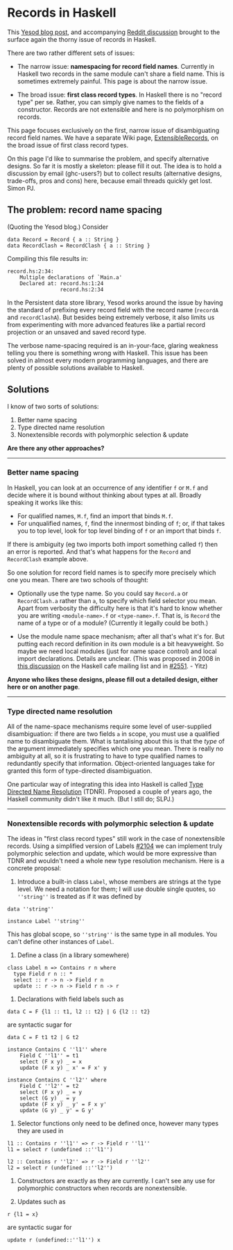 # Records in Haskell


This [ Yesod blog post](http://www.yesodweb.com/blog/2011/09/limitations-of-haskell), and accompanying [ Reddit discussion](http://www.reddit.com/r/haskell/comments/k4lc4/yesod_the_limitations_of_haskell/) brought to the surface again the thorny issue of records in Haskell.


There are two rather different sets of issues:

- The narrow issue: **namespacing for record field names**. Currently in Haskell two records in the same module can't share a field name.  This is sometimes extremely painful.  This page is about the narrow issue.

- The broad issue: **first class record types**.  In Haskell there is no "record type" per se. Rather, you can simply give names to the fields of a constructor.  Records are not extensible and here is no polymorphism on records. 


This page focuses exclusively on the first, narrow issue of disambiguating record field names.  We have a separate Wiki page, [ExtensibleRecords](extensible-records), on the broad issue of first class record types.


On this page I'd like to summarise the problem, and specify alternative designs.  So far it is mostly a skeleton: please fill it out.  The idea is to hold a discussion by email (ghc-users?) but to collect results (alternative designs, trade-offs, pros and cons) here, because email threads quickly get lost.  Simon PJ.

## The problem: record name spacing


(Quoting the Yesod blog.)  Consider

```wiki
data Record = Record { a :: String }
data RecordClash = RecordClash { a :: String }
```


Compiling this file results in:

```wiki
record.hs:2:34:
    Multiple declarations of `Main.a'
    Declared at: record.hs:1:24
                 record.hs:2:34
```


In the Persistent data store library, Yesod works around the issue by having the standard of prefixing every record field with the record name (`recordA` and `recordClashA`). But besides being extremely verbose, it also limits us from experimenting with more advanced features like a partial record projection or an unsaved and saved record type.


The verbose name-spacing required is an in-your-face, glaring weakness telling you there is something wrong with Haskell. This issue has been solved in almost every modern programming languages, and there are plenty of possible solutions available to Haskell.

## Solutions


I know of two sorts of solutions:

1. Better name spacing
1. Type directed name resolution
1. Nonextensible records with polymorphic selection & update

**Are there any other approaches?**

---

### Better name spacing


In Haskell, you can look at an occurrence of any identifier `f` or `M.f` and decide where it is bound without thinking about types at all.  Broadly speaking it works like this:

- For qualified names, `M.f`, find an import that binds `M.f`.
- For unqualified names, `f`, find the innermost binding of `f`; or, if that takes you to top level, look for top level binding of `f` or an import that binds `f`.


If there is ambiguity (eg two imports both import something called `f`) then an error is reported.  And that's what happens for the `Record` and `RecordClash` example above.


So one solution for record field names is to specify more precisely which one you mean.  There are two schools of thought:

- Optionally use the type name.  So you could say `Record.a` or `RecordClash.a` rather than `a`, to specify which field selector you mean.  Apart from verbosity the difficulty here is that it's hard to know whether you are writing `<module-name>.f` or `<type-name>.f`.  That is, is `Record` the name of a type or of a module?  (Currently it legally could be both.)

- Use the module name space mechanism; after all that's what it's for.  But putting each record definition in its own module is a bit heavyweight. So maybe we need local modules (just for name space control) and local import declarations.  Details are unclear. (This was proposed in 2008 in [ this discussion](http://www.haskell.org/pipermail/haskell-cafe/2008-August/046494.html) on the Haskell cafe mailing list and in [\#2551](https://gitlab.haskell.org//ghc/ghc/issues/2551). - Yitz)

**Anyone who likes these designs, please fill out a detailed design, either here or on another page**.

---

### Type directed name resolution


All of the name-space mechanisms require some level of user-supplied disambiguation: if there are two fields `a` in scope, you must use a qualified name to disambiguate them.  What is tantalising about this is that the *type* of the argument immediately specifies which one you mean. There is really no ambiguity at all, so it is frustrating to have to type qualified names to redundantly specify that information.  Object-oriented languages take for granted this form of type-directed disambiguation.


One particular way of integrating this idea into Haskell is called [ Type Directed Name Resolution](http://hackage.haskell.org/trac/haskell-prime/wiki/TypeDirectedNameResolution) (TDNR).  Proposed a couple of years ago, the Haskell community didn't like it much.  (But I still do; SLPJ.)

---

### Nonextensible records with polymorphic selection & update


The ideas in "first class record types" still work in the case of nonextensible records. Using a simplified version of Labels [\#2104](https://gitlab.haskell.org//ghc/ghc/issues/2104) we can implement truly polymorphic selection and update, which would be more expressive than TDNR and wouldn't need a whole new type resolution mechanism. Here is a concrete proposal:

1. Introduce a built-in class `Label`, whose members are strings at the type level. We need a notation for them; I will use double single quotes, so `''string''` is treated as if it was defined by

  ```wiki
  data ''string''

  instance Label ''string''
  ```


This has global scope, so `''string''` is the same type in all modules. You can't define other instances of `Label`.

1. Define a class (in a library somewhere)

  ```wiki
  class Label n => Contains r n where
  	type Field r n :: *
  	select :: r -> n -> Field r n
  	update :: r -> n -> Field r n -> r
  ```
1. Declarations with field labels such as

  ```wiki
  data C = F {l1 :: t1, l2 :: t2} | G {l2 :: t2}
  ```


are syntactic sugar for

```wiki
data C = F t1 t2 | G t2

instance Contains C ''l1'' where
	Field C ''l1'' = t1
	select (F x y) _ = x
	update (F x y) _ x' = F x' y

instance Contains C ''l2'' where
	Field C ''l2'' = t2
	select (F x y) _ = y
	select (G y) _ = y
	update (F x y) _ y' = F x y'
	update (G y) _ y' = G y'
```

1. Selector functions only need to be defined once, however many types they are used in

  ```wiki
  l1 :: Contains r ''l1'' => r -> Field r ''l1''
  l1 = select r (undefined ::''l1'')

  l2 :: Contains r ''l2'' => r -> Field r ''l2''
  l2 = select r (undefined ::''l2'')
  ```
1. Constructors are exactly as they are currently. I can't see any use for polymorphic constructors when records are nonextensible.

1. Updates such as

  ```wiki
  r {l1 = x}
  ```


are syntactic sugar for

```wiki
update r (undefined::''l1'') x
```